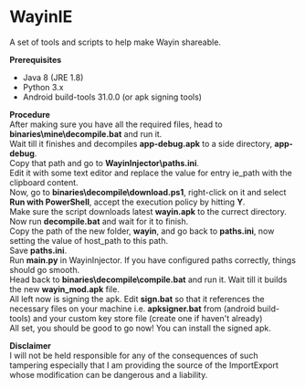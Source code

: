 # WayinIE
A set of tools and scripts to help make Wayin shareable.

**Prerequisites**
* Java 8 (JRE 1.8)
* Python 3.x
* Android build-tools 31.0.0 (or apk signing tools)

**Procedure**  
After making sure you have all the required files, head to **binaries\mine\decompile.bat** and run it.  
Wait till it finishes and decompiles **app-debug.apk** to a side directory, **app-debug**.  
Copy that path and go to **WayinInjector\paths.ini**.  
Edit it with some text editor and replace the value for entry ie_path with the clipboard content.  
Now, go to **binaries\decompile\download.ps1**, right-click on it and select **Run with PowerShell**, accept the execution policy by hitting **Y**.  
Make sure the script downloads latest **wayin.apk** to the currect directory.  
Now run **decompile.bat** and wait for it to finish.  
Copy the path of the new folder, **wayin**, and go back to **paths.ini**, now setting the value of host_path to this path.  
Save **paths.ini**.  
Run **main.py** in WayinInjector. If you have configured paths correctly, things should go smooth.  
Head back to **binaries\decompile\compile.bat** and run it. Wait till it builds the new **wayin_mod.apk** file.  
All left now is signing the apk. Edit **sign.bat** so that it references the necessary files on your machine i.e. **apksigner.bat** from (android build-tools) and your custom key store file (create one if haven't already)  
All set, you should be good to go now! You can install the signed apk.  

**Disclaimer**  
I will not be held responsible for any of the consequences of such tampering especially that I am providing the source of the ImportExport whose modification can be dangerous and a liability.
